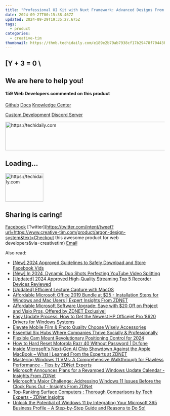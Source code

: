 ```yaml
---
title: "Professional UI Kit with Nuxt Framework: Advanced Designs From Creative Tim"
date: 2024-09-27T00:15:38.467Z
updated: 2024-09-29T19:35:27.675Z
tags:
  - product
categories:
  - creative-tim
thumbnail: https://thmb.techidaily.com/e189e2b79ab7938cf17b29478f70443bb039bf95e5208154ef45f40c089318b3.jpg
---
```


## \[Y + 3 = 0 \

## We are here to help you!

#### 159 Web Developers commented on this product

[Github](https://github.com/creativetimofficial/argon-design-system) [Docs](https://tools.techidaily.com/creative-tim/products/) [Knowledge Center](https://tools.techidaily.com/creative-tim/products/) 

[Custom Development](https://tools.techidaily.com/creative-tim/products/) [Discord Server](https://discord.com/invite/FhCJCaHdQa) 

<!-- affiliate ads begin -->
<a href="https://ephamedtechinc.pxf.io/c/5597632/2137202/26400" target="_top" id="2137202">
  <img src="//a.impactradius-go.com/display-ad/26400-2137202" border="0" alt="https://techidaily.com" width="728" height="90"/>
</a>
<img height="0" width="0" src="https://ephamedtechinc.pxf.io/i/5597632/2137202/26400" style="position:absolute;visibility:hidden;" border="0" />
<!-- affiliate ads end -->

## Loading...

<!-- affiliate ads begin -->
<a href="https://aligracehair.sjv.io/c/5597632/2135394/19272" target="_top" id="2135394">
  <img src="//a.impactradius-go.com/display-ad/19272-2135394" border="0" alt="https://techidaily.com" width="120" height="90"/>
</a>
<img height="0" width="0" src="https://aligracehair.sjv.io/i/5597632/2135394/19272" style="position:absolute;visibility:hidden;" border="0" />
<!-- affiliate ads end -->

## Sharing is caring!

[Facebook](https://www.facebook.com/sharer/sharer.php?u=https://www.creative-tim.com/product/argon-design-system?src=sdkpreparse) [Twitter](https://twitter.com/intent/tweet?url=https://www.creative-tim.com/product/argon-design-system&text=Checkout this awesome product for web developers&via=creativetim) [Email](https://tools.techidaily.com/creative-tim/products/)

<ins class="adsbygoogle"
     style="display:block"
     data-ad-format="autorelaxed"
     data-ad-client="ca-pub-7571918770474297"
     data-ad-slot="1223367746"></ins>

<ins class="adsbygoogle"
     style="display:block"
     data-ad-client="ca-pub-7571918770474297"
     data-ad-slot="8358498916"
     data-ad-format="auto"
     data-full-width-responsive="true"></ins>

<span class="atpl-alsoreadstyle">Also read:</span>
<div><ul>
<li><a href="https://facebook-clips.techidaily.com/new-2024-approved-guidelines-to-safely-download-and-store-facebook-vids/"><u>[New] 2024 Approved Guidelines to Safely Download and Store Facebook Vids</u></a></li>
<li><a href="https://facebook-video-footage.techidaily.com/new-in-2024-dynamic-duo-shots-perfecting-youtube-video-splitting/"><u>[New] In 2024, Dynamic Duo Shots Perfecting YouTube Video Splitting</u></a></li>
<li><a href="https://screen-mirroring-recording.techidaily.com/updated-2024-approved-high-quality-streaming-top-5-recorder-devices-reviewed/"><u>[Updated] 2024 Approved High-Quality Streaming Top 5 Recorder Devices Reviewed</u></a></li>
<li><a href="https://screen-capture.techidaily.com/updated-efficient-lecture-capture-with-macos/"><u>[Updated] Efficient Lecture Capture with MacOS</u></a></li>
<li><a href="https://win-net.techidaily.com/affordable-microsoft-office-2019-bundle-at-25-installation-steps-for-windows-and-mac-users-expert-insights-from-zdnet/"><u>Affordable Microsoft Office 2019 Bundle at $25 - Installation Steps for Windows and Mac Users | Expert Insights From ZDNET</u></a></li>
<li><a href="https://win-net.techidaily.com/affordable-microsoft-software-upgrade-save-with-20-off-on-project-and-visio-pros-offered-by-zdnet-exclusive/"><u>Affordable Microsoft Software Upgrade: Save with $20 Off on Project and Visio Pros, Offered by ZDNET Exclusive!</u></a></li>
<li><a href="https://win-amazing.techidaily.com/easy-update-process-how-to-get-the-newest-hp-officejet-pro-8620-drivers-for-windows-systems/"><u>Easy Update Process: How to Get the Newest HP Officejet Pro ˈ8620 Drivers for Windows Systems</u></a></li>
<li><a href="https://extra-resources.techidaily.com/elevate-mobile-film-and-photo-quality-choose-wisely-accessories/"><u>Elevate Mobile Film & Photo Quality Choose Wisely Accessories</u></a></li>
<li><a href="https://extra-resources.techidaily.com/essential-six-hubs-where-companies-thrive-socially-and-professionally/"><u>Essential Six Hubs Where Companies Thrive Socially & Professionally</u></a></li>
<li><a href="https://fox-helps.techidaily.com/flexible-cam-mount-revolutionary-positioning-control-for-2024/"><u>Flexible Cam Mount Revolutionary Positioning Control for 2024</u></a></li>
<li><a href="https://techidaily.com/how-to-hard-reset-motorola-razr-40-without-password-drfone-by-drfone-reset-android-reset-android/"><u>How to Hard Reset Motorola Razr 40 Without Password | Dr.fone</u></a></li>
<li><a href="https://win-net.techidaily.com/inside-microsofts-next-gen-ai-chip-showdown-against-the-apple-macbook-what-i-learned-from-the-experts-at-zdnet/"><u>Inside Microsoft's Next-Gen AI Chip Showdown Against the Apple MacBook – What I Learned From the Experts at ZDNET</u></a></li>
<li><a href="https://win-net.techidaily.com/mastering-windows-11-vms-a-comprehensive-walkthrough-for-flawless-performance-tips-by-zdnet-experts/"><u>Mastering Windows 11 VMs: A Comprehensive Walkthrough for Flawless Performance - Tips by ZDNet Experts</u></a></li>
<li><a href="https://win-net.techidaily.com/microsoft-announces-plans-for-a-revamped-windows-update-calendar-insights-from-zdnet/"><u>Microsoft Announces Plans for a Revamped Windows Update Calendar - Insights From ZDNet</u></a></li>
<li><a href="https://win-net.techidaily.com/microsofts-major-challenge-addressing-windows-11-issues-before-the-clock-runs-out-insights-from-zdnet/"><u>Microsoft's Major Challenge: Addressing Windows 11 Issues Before the Clock Runs Out - Insights From ZDNet</u></a></li>
<li><a href="https://win-net.techidaily.com/top-ranking-surface-computers-thorough-comparisons-by-tech-experts-zdnet-insights/"><u>Top-Ranking Surface Computers : Thorough Comparisons by Tech Experts - ZDNet Insights</u></a></li>
<li><a href="https://win-net.techidaily.com/unlock-the-potential-of-windows-11-by-integrating-your-microsoft-365-business-profile-a-step-by-step-guide-and-reasons-to-do-so/"><u>Unlock the Potential of Windows 11 by Integrating Your Microsoft 365 Business Profile – A Step-by-Step Guide and Reasons to Do So!</u></a></li>
</ul></div>


